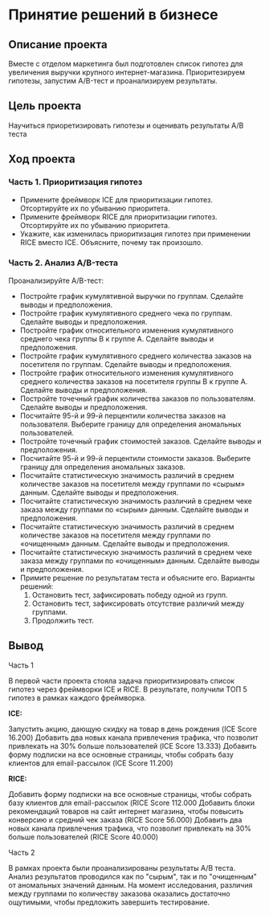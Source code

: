 # Принятие решений в бизнесе

## Описание проекта
Вместе с отделом маркетинга был подготовлен список гипотез для увеличения выручки  крупного интернет-магазина.
Приоритезируем гипотезы, запустим A/B-тест и проанализируем результаты. 

## Цель проекта
Научиться приоретизировать гипотезы и оценивать результаты A/B теста

## Ход проекта

### Часть 1. Приоритизация гипотез
  - Примените фреймворк ICE для приоритизации гипотез. Отсортируйте их по убыванию приоритета.
  - Примените фреймворк RICE для приоритизации гипотез. Отсортируйте их по убыванию приоритета.
  - Укажите, как изменилась приоритизация гипотез при применении RICE вместо ICE. Объясните, почему так произошло.

### Часть 2. Анализ A/B-теста
Проанализируйте A/B-тест:
- Постройте график кумулятивной выручки по группам. Сделайте выводы и предположения.
- Постройте график кумулятивного среднего чека по группам. Сделайте выводы и предположения.
- Постройте график относительного изменения кумулятивного среднего чека группы B к группе A. Сделайте выводы и предположения.
- Постройте график кумулятивного среднего количества заказов на посетителя по группам. Сделайте выводы и предположения.
- Постройте график относительного изменения кумулятивного среднего количества заказов на посетителя группы B к группе A. Сделайте выводы и предположения.
- Постройте точечный график количества заказов по пользователям. Сделайте выводы и предположения.
- Посчитайте 95-й и 99-й перцентили количества заказов на пользователя. Выберите границу для определения аномальных пользователей.
- Постройте точечный график стоимостей заказов. Сделайте выводы и предположения.
- Посчитайте 95-й и 99-й перцентили стоимости заказов. Выберите границу для определения аномальных заказов.
- Посчитайте статистическую значимость различий в среднем количестве заказов на посетителя между группами по «сырым» данным. Сделайте выводы и предположения.
- Посчитайте статистическую значимость различий в среднем чеке заказа между группами по «сырым» данным. Сделайте выводы и предположения.
- Посчитайте статистическую значимость различий в среднем количестве заказов на посетителя между группами по «очищенным» данным. Сделайте выводы и предположения.
- Посчитайте статистическую значимость различий в среднем чеке заказа между группами по «очищенным» данным. Сделайте выводы и предположения.
- Примите решение по результатам теста и объясните его. Варианты решений:
  1. Остановить тест, зафиксировать победу одной из групп.
  2. Остановить тест, зафиксировать отсутствие различий между группами.
  3. Продолжить тест.

## Вывод

Часть 1

В первой части проекта стояла задача приоритизировать список гипотез через фреймворки ICE и RICE. В результате, получили ТОП 5 гипотез в рамках каждого фреймворка.

**ICE:**

Запустить акцию, дающую скидку на товар в день рождения (ICE Score 16.200)
Добавить два новых канала привлечения трафика, что позволит привлекать на 30% больше пользователей (ICE Score 13.333)
Добавить форму подписки на все основные страницы, чтобы собрать базу клиентов для email-рассылок (ICE Score 11.200)

**RICE:**

Добавить форму подписки на все основные страницы, чтобы собрать базу клиентов для email-рассылок (RICE Score 112.000
Добавить блоки рекомендаций товаров на сайт интернет магазина, чтобы повысить конверсию и средний чек заказа (RICE Score 56.000)
Добавить два новых канала привлечения трафика, что позволит привлекать на 30% больше пользователей (RICE Score 40.000)

Часть 2

В рамках проекта были проанализированы результаты A/B теста. Анализ результатов проводился как по "сырым", так и по "очищенным" от аномальных значений данным. На момент исследования, различия между группами по количеству заказова оказались достаточно ощутимыми, чтобы предложить завершить тестирование.
